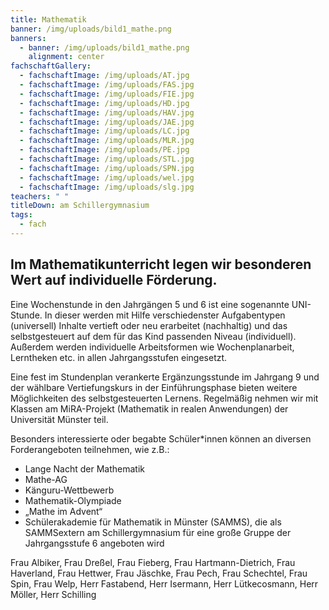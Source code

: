 ```yaml
---
title: Mathematik
banner: /img/uploads/bild1_mathe.png
banners:
  - banner: /img/uploads/bild1_mathe.png
    alignment: center
fachschaftGallery:
  - fachschaftImage: /img/uploads/AT.jpg
  - fachschaftImage: /img/uploads/FAS.jpg
  - fachschaftImage: /img/uploads/FIE.jpg
  - fachschaftImage: /img/uploads/HD.jpg
  - fachschaftImage: /img/uploads/HAV.jpg
  - fachschaftImage: /img/uploads/JAE.jpg
  - fachschaftImage: /img/uploads/LC.jpg
  - fachschaftImage: /img/uploads/MLR.jpg
  - fachschaftImage: /img/uploads/PE.jpg
  - fachschaftImage: /img/uploads/STL.jpg
  - fachschaftImage: /img/uploads/SPN.jpg
  - fachschaftImage: /img/uploads/wel.jpg
  - fachschaftImage: /img/uploads/slg.jpg
teachers: " "
titleDown: am Schillergymnasium
tags:
  - fach
---
```

## Im Mathematikunterricht legen wir besonderen Wert auf individuelle Förderung.

Eine Wochenstunde in den Jahrgängen 5 und 6 ist eine sogenannte UNI-Stunde. In dieser werden mit Hilfe verschiedenster Aufgabentypen (universell) Inhalte vertieft oder neu erarbeitet (nachhaltig) und das selbstgesteuert auf dem für das Kind passenden Niveau (individuell). \
Außerdem werden individuelle Arbeitsformen wie Wochenplanarbeit, Lerntheken etc. in allen Jahrgangsstufen eingesetzt. 

Eine fest im Stundenplan verankerte Ergänzungsstunde im Jahrgang 9 und der wählbare Vertiefungskurs in der Einführungsphase bieten weitere Möglichkeiten des selbstgesteuerten Lernens. Regelmäßig nehmen wir mit Klassen am MiRA-Projekt (Mathematik in realen Anwendungen) der Universität Münster teil. 

Besonders interessierte oder begabte Schüler*innen können an diversen Forderangeboten teilnehmen, wie z.B.: 

* Lange Nacht der Mathematik  
* Mathe-AG 
* Känguru-Wettbewerb 
* Mathematik-Olympiade 
* „Mathe im Advent“ 
* Schülerakademie für Mathematik in Münster (SAMMS), die als SAMMSextern am Schillergymnasium für eine große Gruppe der Jahrgangsstufe 6 angeboten wird



Frau Albiker, Frau Dreßel, Frau Fieberg, Frau Hartmann-Dietrich, Frau Haverland, Frau Hettwer, Frau Jäschke, Frau Pech, Frau Schechtel, Frau Spin, Frau Welp, Herr Fastabend, Herr Isermann, Herr Lütkecosmann, Herr Möller, Herr Schilling